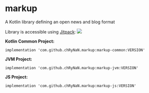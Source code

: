 # markup
A Kotlin library defining an open news and blog format

Library is accessible using [Jitpack](https://jitpack.io/#chRyNaN/markup): 
[![](https://jitpack.io/v/chRyNaN/markup.svg)](https://jitpack.io/#chRyNaN/markup)

**Kotlin Common Project:**
```
implementation 'com.github.chRyNaN.markup:markup-common:VERSION'
```
**JVM Project:**
```
implementation 'com.github.chRyNaN.markup:markup-jvm:VERSION'
```
**JS Project:**
```
implementation 'com.github.chRyNaN.markup:markup-js:VERSION'
```